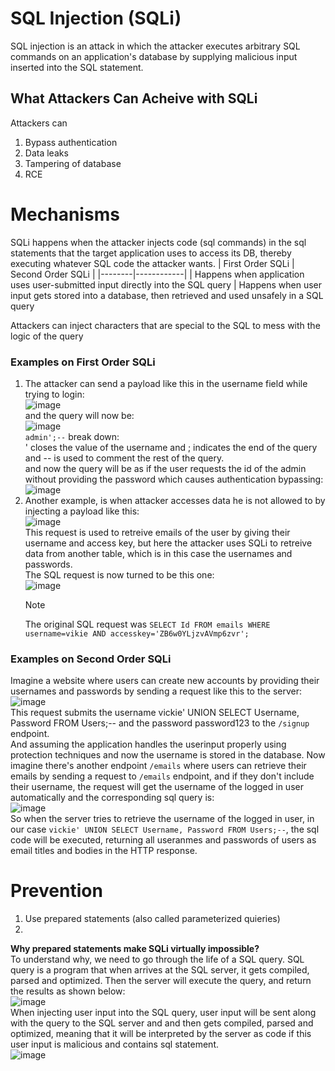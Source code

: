 # SQL Injection (SQLi)
SQL injection is an attack in which the attacker executes arbitrary SQL commands on an application's database by supplying malicious input inserted into the SQL statement. 
## What Attackers Can Acheive with SQLi
Attackers can
1. Bypass authentication
2. Data leaks
3. Tampering of database
4. RCE

# Mechanisms
SQLi happens when the attacker injects code (sql commands) in the sql statements that the target application uses to access its DB, thereby executing whatever SQL code the attacker wants. 
| First Order SQLi       | Second Order SQLi           |
|--------|------------|
| Happens when application uses user-submitted input directly into the SQL query | Happens when user input gets stored into a database, then retrieved and used unsafely in a SQL query
 
Attackers can inject characters that are special to the SQL to mess with the logic of the query</br>
### Examples on First Order SQLi
1. The attacker can send a payload like this in the username field while trying to login:</br>
  ![image](https://github.com/user-attachments/assets/d43e3fb8-4e5a-4293-b2f8-93b39c508739) </br>
  and the query will now be: </br>
  ![image](https://github.com/user-attachments/assets/b656954a-d0c7-4fc0-8692-cb60498c2a8a) </br>
  `admin';--` break down:</br>
         ' closes the value of the username and ; indicates the end of the query and -- is used to comment the rest of the query.</br>
   and now the query will be as if the user requests the id of the admin without providing the password which causes authentication bypassing:</br>
   ![image](https://github.com/user-attachments/assets/7f79985c-3b6a-4abc-a1c8-f71cbe8ee424)</br>
2. Another example, is when attacker accesses data he is not allowed to by injecting a payload like this: </br>
   ![image](https://github.com/user-attachments/assets/592b5ac8-e7a6-4ad3-8c0e-a21eb101142d)</br>
   This request is used to retreive emails of the user by giving their username and access key, but here the attacker uses SQLi to retreive data from another table, which is in this case the usernames and passwords.</br>
   The SQL request is now turned to be this one:</br>
   ![image](https://github.com/user-attachments/assets/4bd540fc-d4eb-4cea-ae5c-5a21e65252ec)</br>
   >[!Note]
   >The original SQL request was `SELECT Id FROM emails WHERE username=vikie AND accesskey='ZB6w0YLjzvAVmp6zvr';` </br>
### Examples on Second Order SQLi
Imagine a website where users can create new accounts by providing their usernames and passwords by sending a request like this to the server:</br>
![image](https://github.com/user-attachments/assets/39ff51df-8e8d-414f-891b-ffa6b3d179f4)</br>
This request submits the username vickie' UNION SELECT Username, Password FROM Users;-- and the password password123 to the `/signup` endpoint.</br>
And assuming the application handles the userinput properly using protection techniques and now the username is stored in the database. Now imagine there's another endpoint `/emails` where users can retrieve their emails by sending a request to `/emails` endpoint, and if they don't include their username, the request will get the username of the logged in user automatically and the corresponding sql query is:</br>
![image](https://github.com/user-attachments/assets/dc8767a2-2c88-4311-8be6-8368fff3b219)</br>
So when the server tries to retrieve the username of the logged in user, in our case `vickie' UNION SELECT Username,
Password FROM Users;--`, the sql code will be executed, returning all useranmes and passwords of users as email titles and bodies in the HTTP response.</br>
# Prevention
1. Use prepared statements (also called parameterized quieries)
2. 

**Why prepared statements make SQLi virtually impossible?**</br>
To understand why, we need to go through the life of a SQL query. SQL query is a program that when arrives at the SQL server, it gets compiled, parsed and optimized. Then the server will execute the query, and return the results as shown below:
</br>![image](https://github.com/user-attachments/assets/91a4f084-6c11-4d96-b0c4-9c1bd26805f0)</br>
When injecting user input into the SQL query, user input will be sent along with the query to the SQL server and and then gets compiled, parsed and optimized, meaning that it will be interpreted by the server as code if this user input is malicious and contains sql statement. </br>
![image](https://github.com/user-attachments/assets/646e7249-2849-475b-a886-75e4385f326c)</br>



